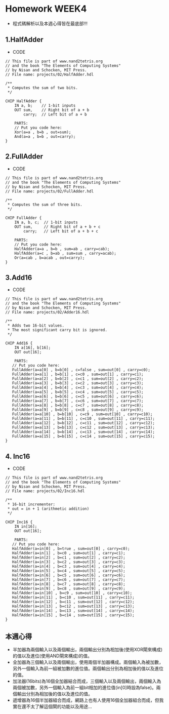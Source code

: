 # Homework WEEK4

* 程式碼解析以及本週心得皆在最底部!!!

## 1.HalfAdder

* CODE

<pre><code>// This file is part of www.nand2tetris.org
// and the book "The Elements of Computing Systems"
// by Nisan and Schocken, MIT Press.
// File name: projects/02/HalfAdder.hdl

/**
 * Computes the sum of two bits.
 */

CHIP HalfAdder {
    IN a, b;    // 1-bit inputs
    OUT sum,    // Right bit of a + b 
        carry;  // Left bit of a + b

    PARTS:
    // Put you code here:
    Xor(a=a , b=b , out=sum);
    And(a=a , b=b , out=carry);
}
</code></pre>

## 2.FullAdder

* CODE

<pre><code>// This file is part of www.nand2tetris.org
// and the book "The Elements of Computing Systems"
// by Nisan and Schocken, MIT Press.
// File name: projects/02/FullAdder.hdl

/**
 * Computes the sum of three bits.
 */

CHIP FullAdder {
    IN a, b, c;  // 1-bit inputs
    OUT sum,     // Right bit of a + b + c
        carry;   // Left bit of a + b + c

    PARTS:
    // Put you code here:
    HalfAdder(a=a , b=b , sum=ab , carry=cab);
    HalfAdder(a=c , b=ab , sum=sum , carry=acab);
    Or(a=cab , b=acab , out=carry);
}</code></pre>

## 3.Add16

* CODE
<pre><code>// This file is part of www.nand2tetris.org
// and the book "The Elements of Computing Systems"
// by Nisan and Schocken, MIT Press.
// File name: projects/02/Adder16.hdl

/**
 * Adds two 16-bit values.
 * The most significant carry bit is ignored.
 */

CHIP Add16 {
    IN a[16], b[16];
    OUT out[16];

    PARTS:
   // Put you code here:
   FullAdder(a=a[0] , b=b[0] , c=false , sum=out[0] , carry=c0);
   FullAdder(a=a[1] , b=b[1] , c=c0 , sum=out[1] , carry=c1);
   FullAdder(a=a[2] , b=b[2] , c=c1 , sum=out[2] , carry=c2);
   FullAdder(a=a[3] , b=b[3] , c=c2 , sum=out[3] , carry=c3);
   FullAdder(a=a[4] , b=b[4] , c=c3 , sum=out[4] , carry=c4);
   FullAdder(a=a[5] , b=b[5] , c=c4 , sum=out[5] , carry=c5);
   FullAdder(a=a[6] , b=b[6] , c=c5 , sum=out[6] , carry=c6);
   FullAdder(a=a[7] , b=b[7] , c=c6 , sum=out[7] , carry=c7);
   FullAdder(a=a[8] , b=b[8] , c=c7 , sum=out[8] , carry=c8);
   FullAdder(a=a[9] , b=b[9] , c=c8 , sum=out[9] , carry=c9);
   FullAdder(a=a[10] , b=b[10] , c=c9 , sum=out[10] , carry=c10);
   FullAdder(a=a[11] , b=b[11] , c=c10 , sum=out[11] , carry=c11);
   FullAdder(a=a[12] , b=b[12] , c=c11 , sum=out[12] , carry=c12);
   FullAdder(a=a[13] , b=b[13] , c=c12 , sum=out[13] , carry=c13);
   FullAdder(a=a[14] , b=b[14] , c=c13 , sum=out[14] , carry=c14);
   FullAdder(a=a[15] , b=b[15] , c=c14 , sum=out[15] , carry=c15);
}</code></pre>

## 4. Inc16

* CODE

<pre><code>// This file is part of www.nand2tetris.org
// and the book "The Elements of Computing Systems"
// by Nisan and Schocken, MIT Press.
// File name: projects/02/Inc16.hdl

/**
 * 16-bit incrementer:
 * out = in + 1 (arithmetic addition)
 */

CHIP Inc16 {
    IN in[16];
    OUT out[16];

    PARTS:
   // Put you code here:
   HalfAdder(a=in[0] , b=true , sum=out[0] , carry=c0);
   HalfAdder(a=in[1] , b=c0 , sum=out[1] , carry=c1);
   HalfAdder(a=in[2] , b=c1 , sum=out[2] , carry=c2);
   HalfAdder(a=in[3] , b=c2 , sum=out[3] , carry=c3);
   HalfAdder(a=in[4] , b=c3 , sum=out[4] , carry=c4);
   HalfAdder(a=in[5] , b=c4 , sum=out[5] , carry=c5);
   HalfAdder(a=in[6] , b=c5 , sum=out[6] , carry=c6);
   HalfAdder(a=in[7] , b=c6 , sum=out[7] , carry=c7);
   HalfAdder(a=in[8] , b=c7 , sum=out[8] , carry=c8);
   HalfAdder(a=in[9] , b=c8 , sum=out[9] , carry=c9);
   HalfAdder(a=in[10] , b=c9 , sum=out[10] , carry=c10);
   HalfAdder(a=in[11] , b=c10 , sum=out[11] , carry=c11);
   HalfAdder(a=in[12] , b=c11 , sum=out[12] , carry=c12);
   HalfAdder(a=in[13] , b=c12 , sum=out[13] , carry=c13);
   HalfAdder(a=in[14] , b=c13 , sum=out[14] , carry=c14);
   HalfAdder(a=in[15] , b=c14 , sum=out[15] , carry=c15);
}</code></pre>

## 本週心得

* 半加器為兩個輸入以及兩個輸出，兩個輸出分別為相加後(使用XOR閘來構成)的值以及進位(使用AND閘來構成)的值。
* 全加器為三個輸入以及兩個輸出，使用兩個半加器構成。兩個輸入為被加數，另外一個輸入為前一組被加數的進位值。兩個輸出分別為相加後的值以及進位的值。
* 加法器(16bits)為16個全加器結合而成，三個輸入以及兩個輸出，兩個輸入為兩個被加數，另外一個輸入為前一組bit相加的進位值(in[0]時設為false)。兩個輸出分別為相加後的值以及進位的值。
* 遞增器為16個半加器組合而成，網路上也有人使用16個全加器組合而成，但我實在還不太了解這個閘的功能以及用途...